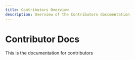 ```yaml
---
title: Contributors Overview
description: Overview of the Contributors documentation
---
```


# Contributor Docs

This is the documentation for contributors
